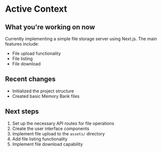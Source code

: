 # Active Context

## What you're working on now

Currently implementing a simple file storage server using Next.js. The main features include:

- File upload functionality
- File listing
- File download

## Recent changes

- Initialized the project structure
- Created basic Memory Bank files

## Next steps

1. Set up the necessary API routes for file operations
2. Create the user interface components
3. Implement file upload to the `assets/` directory
4. Add file listing functionality
5. Implement file download capability

